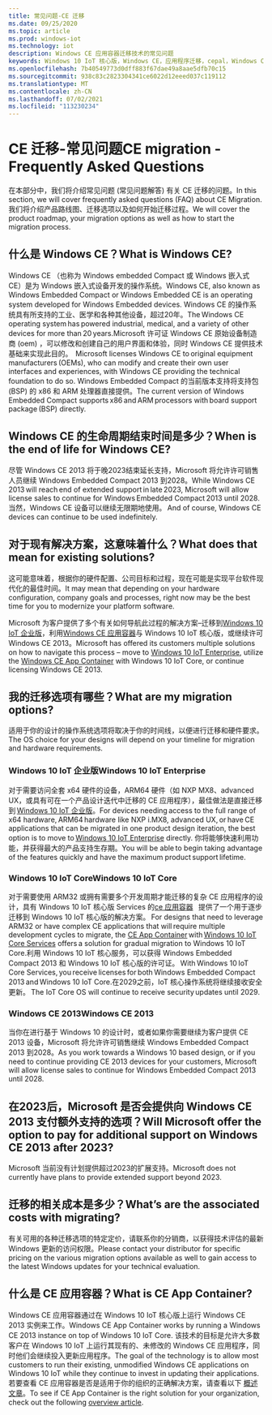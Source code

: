 ```yaml
---
title: 常见问题-CE 迁移
ms.date: 09/25/2020
ms.topic: article
ms.prod: windows-iot
ms.technology: iot
description: Windows CE 应用容器迁移技术的常见问题
keywords: Windows 10 IoT 核心版，Windows CE，应用程序迁移，cepal，Windows CE 迁移常见问题解答
ms.openlocfilehash: 7b40549773d0dff883f67dae49a8aae5dfb70c15
ms.sourcegitcommit: 938c83c2823304341ce6022d12eeed037c119112
ms.translationtype: MT
ms.contentlocale: zh-CN
ms.lasthandoff: 07/02/2021
ms.locfileid: "113230234"
---
```

# <a name="ce-migration---frequently-asked-questions"></a><span data-ttu-id="754df-104">CE 迁移-常见问题</span><span class="sxs-lookup"><span data-stu-id="754df-104">CE migration - Frequently Asked Questions</span></span>
<span data-ttu-id="754df-105">在本部分中，我们将介绍常见问题 (常见问题解答) 有关 CE 迁移的问题。</span><span class="sxs-lookup"><span data-stu-id="754df-105">In this section, we will cover frequently asked questions (FAQ) about CE Migration.</span></span> <span data-ttu-id="754df-106">我们将介绍产品路线图、迁移选项以及如何开始迁移过程。</span><span class="sxs-lookup"><span data-stu-id="754df-106">We will cover the product roadmap, your migration options as well as how to start the migration process.</span></span>

## <a name="what-is-windows-ce"></a><span data-ttu-id="754df-107">什么是 Windows CE？</span><span class="sxs-lookup"><span data-stu-id="754df-107">What is Windows CE?</span></span>  
<span data-ttu-id="754df-108">Windows CE （也称为 Windows embedded Compact 或 Windows 嵌入式 CE）是为 Windows 嵌入式设备开发的操作系统。</span><span class="sxs-lookup"><span data-stu-id="754df-108">Windows CE, also known as Windows Embedded Compact or Windows Embedded CE is an operating system developed for Windows Embedded devices.</span></span> <span data-ttu-id="754df-109">Windows CE 的操作系统具有所支持的工业、医学和各种其他设备，超过20年。</span><span class="sxs-lookup"><span data-stu-id="754df-109">The Windows CE operating system has powered industrial, medical, and a variety of other devices for more than 20 years.</span></span><span data-ttu-id="754df-110">Microsoft 许可证 Windows CE 原始设备制造商 (oem) ，可以修改和创建自己的用户界面和体验，同时 Windows CE 提供技术基础来实现此目的。</span><span class="sxs-lookup"><span data-stu-id="754df-110">  Microsoft licenses Windows CE to original equipment manufacturers (OEMs), who can modify and create their own user interfaces and experiences, with Windows CE providing the technical foundation to do so.</span></span> <span data-ttu-id="754df-111">Windows Embedded Compact 的当前版本支持将支持包 (BSP) 的 x86 和 ARM 处理器直接提供。</span><span class="sxs-lookup"><span data-stu-id="754df-111">The current version of Windows Embedded Compact supports x86 and ARM processors with board support package (BSP) directly.</span></span>  

## <a name="when-is-the-end-of-life-for-windows-ce"></a><span data-ttu-id="754df-112">Windows CE 的生命周期结束时间是多少？</span><span class="sxs-lookup"><span data-stu-id="754df-112">When is the end of life for Windows CE?</span></span>  
<span data-ttu-id="754df-113">尽管 Windows CE 2013 将于晚2023结束延长支持，Microsoft 将允许许可销售人员继续 Windows Embedded Compact 2013 到2028。</span><span class="sxs-lookup"><span data-stu-id="754df-113">While Windows CE 2013 will reach end of extended support in late 2023, Microsoft will allow license sales to continue for Windows Embedded Compact 2013 until 2028.</span></span><span data-ttu-id="754df-114">当然，Windows CE 设备可以继续无限期地使用。</span><span class="sxs-lookup"><span data-stu-id="754df-114"> And of course, Windows CE devices can continue to be used indefinitely.</span></span>  

## <a name="what-does-that-mean-for-existing-solutions"></a><span data-ttu-id="754df-115">对于现有解决方案，这意味着什么？</span><span class="sxs-lookup"><span data-stu-id="754df-115">What does that mean for existing solutions?</span></span>  
<span data-ttu-id="754df-116">这可能意味着，根据你的硬件配置、公司目标和过程，现在可能是实现平台软件现代化的最佳时间。</span><span class="sxs-lookup"><span data-stu-id="754df-116">It may mean that depending on your hardware configuration, company goals and processes, right now may be the best time for you to modernize your platform software.</span></span>  

<span data-ttu-id="754df-117">Microsoft 为客户提供了多个有关如何导航此过程的解决方案–迁移到[Windows 10 IoT 企业版](https://docs.microsoft.com/windows/iot-core/windows-iot-enterprise)，利用[Windows CE 应用容器](https://docs.microsoft.com/windows/iot-core/windows-ce-app-container)与 Windows 10 IoT 核心版，或继续许可 Windows CE 2013。</span><span class="sxs-lookup"><span data-stu-id="754df-117">Microsoft has offered its customers multiple solutions on how to navigate this process – move to [Windows 10 IoT Enterprise](https://docs.microsoft.com/windows/iot-core/windows-iot-enterprise), utilize the [Windows CE App Container](https://docs.microsoft.com/windows/iot-core/windows-ce-app-container) with Windows 10 IoT Core, or continue licensing Windows CE 2013.</span></span>  

## <a name="what-are-my-migration-options"></a><span data-ttu-id="754df-118">我的迁移选项有哪些？</span><span class="sxs-lookup"><span data-stu-id="754df-118">What are my migration options?</span></span>  
<span data-ttu-id="754df-119">适用于你的设计的操作系统选项将取决于你的时间线，以便进行迁移和硬件要求。</span><span class="sxs-lookup"><span data-stu-id="754df-119">The OS choice for your designs will depend on your timeline for migration and hardware requirements.</span></span>   

### <a name="windows-10-iot-enterprise"></a><span data-ttu-id="754df-120">Windows 10 IoT 企业版</span><span class="sxs-lookup"><span data-stu-id="754df-120">Windows 10 IoT Enterprise</span></span>  
<span data-ttu-id="754df-121">对于需要访问全套 x64 硬件的设备，ARM64 硬件（如 NXP MX8、advanced UX，或具有可在一个产品设计迭代中迁移的 CE 应用程序），最佳做法是直接迁移到 [Windows 10 IoT 企业版](https://docs.microsoft.com/windows/iot-core/windows-iot-enterprise)。</span><span class="sxs-lookup"><span data-stu-id="754df-121">For devices needing access to the full range of x64 hardware, ARM64 hardware like NXP i.MX8, advanced UX, or have CE applications that can be migrated in one product design iteration, the best option is to move to [Windows 10 IoT Enterprise](https://docs.microsoft.com/windows/iot-core/windows-iot-enterprise) directly.</span></span> <span data-ttu-id="754df-122">你将能够快速利用功能，并获得最大的产品支持生存期。</span><span class="sxs-lookup"><span data-stu-id="754df-122">You will be able to begin taking advantage of the features quickly and have the maximum product support lifetime.</span></span>  

### <a name="windows-10-iot-core"></a><span data-ttu-id="754df-123">Windows 10 IoT Core</span><span class="sxs-lookup"><span data-stu-id="754df-123">Windows 10 IoT Core</span></span>  
<span data-ttu-id="754df-124">对于需要使用 ARM32 或拥有需要多个开发周期才能迁移的复杂 CE 应用程序的设计，具有 Windows 10 IoT 核心版 Services 的[ce 应用容器](https://docs.microsoft.com/windows/iot-core/windows-ce-app-container)   提供了一个用于逐步迁移到 Windows 10 IoT 核心版的解决方案。 [](https://docs.microsoft.com/windows-hardware/manufacture/iot/iotcoreservicesoverview)</span><span class="sxs-lookup"><span data-stu-id="754df-124">For designs that need to leverage ARM32 or have complex CE applications that will require multiple development cycles to migrate, the [CE App Container](https://docs.microsoft.com/windows/iot-core/windows-ce-app-container) with [Windows 10 IoT Core Services](https://docs.microsoft.com/windows-hardware/manufacture/iot/iotcoreservicesoverview) offers a solution for gradual migration to Windows 10 IoT Core.</span></span><span data-ttu-id="754df-125">利用 Windows 10 IoT 核心服务，可以获得 Windows Embedded Compact 2013 和 Windows 10 IoT 核心版的许可证。</span><span class="sxs-lookup"><span data-stu-id="754df-125"> With Windows 10 IoT Core Services, you receive licenses for both Windows Embedded Compact 2013 and Windows 10 IoT Core.</span></span><span data-ttu-id="754df-126">在2029之前，IoT 核心操作系统将继续接收安全更新。</span><span class="sxs-lookup"><span data-stu-id="754df-126"> The IoT Core OS will continue to receive security updates until 2029.</span></span>  

### <a name="windows-ce-2013"></a><span data-ttu-id="754df-127">Windows CE 2013</span><span class="sxs-lookup"><span data-stu-id="754df-127">Windows CE 2013</span></span>
<span data-ttu-id="754df-128">当你在进行基于 Windows 10 的设计时，或者如果你需要继续为客户提供 CE 2013 设备，Microsoft 将允许许可销售继续 Windows Embedded Compact 2013 到2028。</span><span class="sxs-lookup"><span data-stu-id="754df-128">As you work towards a Windows 10 based design, or if you need to continue providing CE 2013 devices for your customers, Microsoft will allow license sales to continue for Windows Embedded Compact 2013 until 2028.</span></span>   


## <a name="will-microsoft-offer-the-option-to-pay-for-additional-support-on-windows-ce-2013-after-2023"></a><span data-ttu-id="754df-129">在2023后，Microsoft 是否会提供向 Windows CE 2013 支付额外支持的选项？</span><span class="sxs-lookup"><span data-stu-id="754df-129">Will Microsoft offer the option to pay for additional support on Windows CE 2013 after 2023?</span></span>
<span data-ttu-id="754df-130">Microsoft 当前没有计划提供超过2023的扩展支持。</span><span class="sxs-lookup"><span data-stu-id="754df-130">Microsoft does not currently have plans to provide extended support beyond 2023.</span></span>  

## <a name="whats-are-the-associated-costs-with-migrating"></a><span data-ttu-id="754df-131">迁移的相关成本是多少？</span><span class="sxs-lookup"><span data-stu-id="754df-131">What’s are the associated costs with migrating?</span></span>  
<span data-ttu-id="754df-132">有关可用的各种迁移选项的特定定价，请联系你的分销商，以获得技术评估的最新 Windows 更新的访问权限。</span><span class="sxs-lookup"><span data-stu-id="754df-132">Please contact your distributor for specific pricing on the various migration options available as well to gain access to the latest Windows updates for your technical evaluation.</span></span>  

## <a name="what-is-ce-app-container"></a><span data-ttu-id="754df-133">什么是 CE 应用容器？</span><span class="sxs-lookup"><span data-stu-id="754df-133">What is CE App Container?</span></span>
<span data-ttu-id="754df-134">Windows CE 应用容器通过在 Windows 10 IoT 核心版上运行 Windows CE 2013 实例来工作。</span><span class="sxs-lookup"><span data-stu-id="754df-134">Windows CE App Container works by running a Windows CE 2013 instance on top of Windows 10 IoT Core.</span></span> <span data-ttu-id="754df-135">该技术的目标是允许大多数客户在 Windows 10 IoT 上运行其现有的、未修改的 Windows CE 应用程序，同时他们会继续投入更新应用程序。</span><span class="sxs-lookup"><span data-stu-id="754df-135">The goal of the technology is to allow most customers to run their existing, unmodified Windows CE applications on Windows 10 IoT while they continue to invest in updating their applications.</span></span> <span data-ttu-id="754df-136">若要查看 CE 应用容器是否是适用于你的组织的正确解决方案，请查看以下 [概述文章](https://docs.microsoft.com/windows/iot-core/windows-ce-app-container)。</span><span class="sxs-lookup"><span data-stu-id="754df-136">To see if CE App Container is the right solution for your organization, check out the following [overview article](https://docs.microsoft.com/windows/iot-core/windows-ce-app-container).</span></span>
